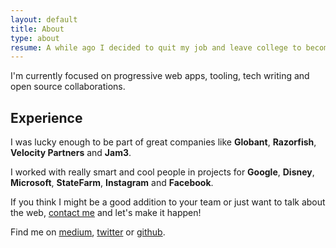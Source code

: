 ```yaml
---
layout: default
title: About
type: about
resume: A while ago I decided to quit my job and leave college to become a self taught front end developer... and it's been quite a ride so far!
---
```


I'm currently focused on progressive web apps, tooling, tech writing and open&nbsp;source collaborations.

## Experience

I was lucky enough to be part of great companies like **Globant**, **Razorfish**, **Velocity Partners** and&nbsp;**Jam3**.

I worked with really smart and cool people in projects for **Google**, **Disney**, **Microsoft**, **StateFarm**, **Instagram** and&nbsp;**Facebook**.

If you think I might be a good addition to your team or just want to talk about the web, [contact me](mailto:jmenichelli@gmail.com) and let's make it happen!

Find me on [medium](https://medium.com/@jeremenichelli), [twitter](https://twitter.com/jeremenichelli) or&nbsp;[github](https://github.com/jeremenichelli).

